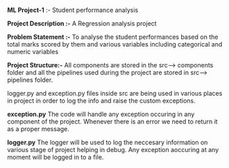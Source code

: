 **ML Project-1** :- 
Student performance analysis

**Project Description :-** 
A Regression analysis project

**Problem Statement :-**
To analyse the student performances based on the total marks scored by them and various variables including categorical and numeric variables

**Project Structure:-**
All components are stored in the src--> components folder and all the pipelines used during the project are stored in src--> pipelines folder.

logger.py and exception.py files inside src are being used in various places in project in order to log the info and raise the custom exceptions.

**exception.py**
The code will handle any exception occuring in any component of the project. Whenever there is an error we need to return it as a proper message.

**logger.py**
The logger will be used to log the neccesary information on various stage of project helping in debug. Any exception aoccuring at any moment will be logged in to a file.
